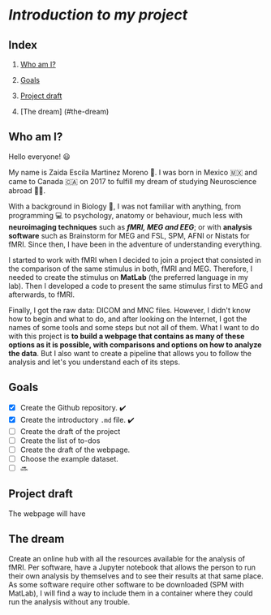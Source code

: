 # *Introduction to my project*

## **Index**

1. [Who am I?](#who-am-i) 

2. [Goals](#goals)

3. [Project draft](#project-draft)
   
4. [The dream] (#the-dream)
   
## **Who am I?**

Hello everyone! :smiley:

My name is Zaida Escila Martinez Moreno :woman:. I was born in Mexico :mexico: and came to Canada :canada: on 2017 to fulfill my dream of studying Neuroscience abroad :woman_scientist:.

With a background in Biology :panda_face:, I was not familiar with anything, from programming :computer: to psychology, anatomy or behaviour, much less with **neuroimaging techniques** such as **_fMRI, MEG and EEG_**; or with **analysis software** such as Brainstorm for MEG and FSL, SPM, AFNI or Nistats for fMRI. Since then, I have been in the adventure of understanding everything.

I started to work with fMRI when I decided to join a project that consisted in the comparison of the same stimulus in both, fMRI and MEG. Therefore, I needed to create the stimulus on **MatLab** (the preferred language in my lab). Then I developed a code to present the same stimulus first to MEG and afterwards, to fMRI.

Finally, I got the raw data: DICOM and MNC files. However, I didn't know how to begin and what to do, and after looking on the Internet, I got the names of some tools and some steps but not all of them. What I want to do with this project is **to build a webpage that contains as many of these options as it is possible, with comparisons and options on how to analyze the data**. But I also want to create a pipeline that allows you to follow the analysis and let's you understand each of its steps.

## **Goals**

- [x] Create the Github repository. :heavy_check_mark:
- [x] Create the introductory `.md` file. :heavy_check_mark:
- [ ] Create the draft of the project
- [ ] Create the list of to-dos
- [ ] Create the draft of the webpage.
- [ ] Choose the example dataset.
- [ ] :soon:

## **Project draft**

The webpage will have 


## **The dream**

Create an online hub with all the resources available for the analysis of fMRI. Per software, have a Jupyter notebook that allows the person to run their own analysis by themselves and to see their results at that same place. As some software require other software to be downloaded (SPM with MatLab), I will find a way to include them in a container where they could run the analysis without any trouble.
